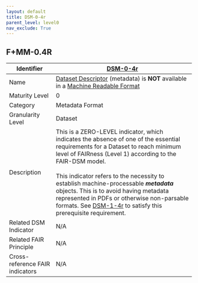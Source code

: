 ```yaml
---
layout: default
title: DSM-0-4r
parent_level: level0
nav_exclude: True
---
```


## F+MM-0.4R

| Identifier | [DSM-0-4r](https://github.com/FAIRplus/Data-Maturity/blob/master/docs/_indicators/DSM-0-4r.md) |
| --------- | ----------|
| Name | [Dataset Descriptor](https://fairplus.github.io/Data-Maturity/docs/Glossary/#dataset-descriptor) (metadata) is **NOT** available in a [Machine Readable Format](https://fairplus.github.io/Data-Maturity/docs/Glossary/#machine-readable-format) |
| Maturity Level | 0 |
| Category | Metadata Format |
| Granularity Level | Dataset |
| Description | This is a ZERO-LEVEL indicator, which indicates the absence of one of the essential requirements for a Dataset to reach minimum level of FAIRness (Level 1) according to the FAIR-DSM model. <br><br> This indicator refers to the necessity to establish machine-processable ***metadata*** objects. This is to avoid having metadata represented in PDFs or otherwise non-parsable formats. See [DSM-1-4r](https://fairplus.github.io/Data-Maturity/docs/Indicators/#DSM-1-4r) to satisfy this prerequisite requirement. |
| Related DSM Indicator| N/A |
| Related FAIR Principle | N/A |
| Cross-reference FAIR indicators | N/A |
